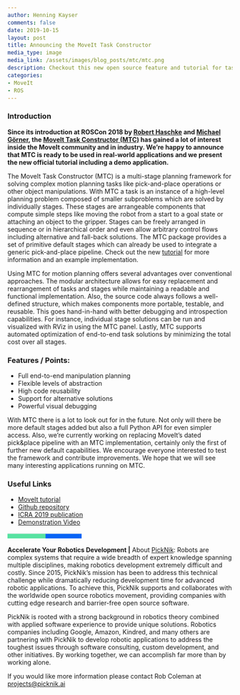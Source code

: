 ```yaml
---
author: Henning Kayser
comments: false
date: 2019-10-15
layout: post
title: Announcing the MoveIt Task Constructor
media_type: image
media_link: /assets/images/blog_posts/mtc/mtc.png
description: Checkout this new open source feature and tutorial for task planning
categories:
- MoveIt
- ROS
---
```


[line]: /assets/images/blog_posts/line.png

### Introduction

<b>Since its introduction at ROSCon 2018 by <a href="https://github.com/rhaschke" target="_blank">Robert Haschke</a> and <a href="https://github.com/v4hn" target="_blank">Michael Görner</a>, the <a href="https://github.com/ros-planning/moveit_task_constructor" target="_blank">MoveIt Task Constructor (MTC)</a> has gained a lot of interest inside the MoveIt community and in industry. We’re happy to announce that MTC is ready to be used in real-world applications and we present the new official tutorial including a demo application.</b>

The MoveIt Task Constructor (MTC) is a multi-stage planning framework for solving complex motion planning tasks like pick-and-place operations or other object manipulations. With MTC a task is an instance of a high-level planning problem composed of smaller subproblems which are solved by individually stages. These stages are arrangeable components that compute simple steps like moving the robot from a start to a goal state or attaching an object to the gripper. Stages can be freely arranged in sequence or in hierarchical order and even allow arbitrary control flows including alternative and fall-back solutions. The MTC package provides a set of primitive default stages which can already be used to integrate a generic pick-and-place pipeline. Check out the new <a href="https://ros-planning.github.io/moveit_tutorials/doc/moveit_task_constructor/moveit_task_constructor_tutorial.html" target="_blank">tutorial</a> for more information and an example implementation.

Using MTC for motion planning offers several advantages over conventional approaches. The modular architecture allows for easy replacement and rearrangement of tasks and stages while maintaining a readable and functional implementation. Also, the source code always follows a well-defined structure, which makes components more portable, testable, and reusable. This goes hand-in-hand with better debugging and introspection capabilities. For instance, individual stage solutions can be run and visualized with RViz in using the MTC panel. Lastly, MTC supports automated optimization of end-to-end task solutions by minimizing the total cost over all stages.

### Features / Points:

* Full end-to-end manipulation planning
* Flexible levels of abstraction
* High code reusability
* Support for alternative solutions
* Powerful visual debugging

With MTC there is a lot to look out for in the future. Not only will there be more default stages added but also a full Python API for even simpler access. Also, we’re currently working on replacing MoveIt’s dated pick&place pipeline with an MTC implementation, certainly only the first of further new default capabilities. We encourage everyone interested to test the framework and contribute improvements. We hope that we will see many interesting applications running on MTC.

### Useful Links

* <a href="https://ros-planning.github.io/moveit_tutorials/doc/moveit_task_constructor/moveit_task_constructor_tutorial.html" target="_blank">MoveIt tutorial</a>
* <a href="https://github.com/ros-planning/moveit_task_constructor" target="_blank">Github repository</a>
* <a href="https://pub.uni-bielefeld.de/download/2918864/2933599/paper.pdf" target="_blank">ICRA 2019 publication</a>
* <a href="https://www.youtube.com/watch?v=fCORKVYsdDI" target="_blank">Demonstration Video</a>

![line]

**Accelerate Your Robotics Development |**
About [PickNik](https://picknik.ai/):  Robots are complex systems that require a wide breadth of expert knowledge spanning multiple disciplines, making robotics development extremely difficult and costly. Since 2015, PickNik’s mission has been to address this technical challenge while dramatically reducing development time for advanced robotic applications. To achieve this, PickNik supports and collaborates with the worldwide open source robotics movement, providing companies with cutting edge research and barrier-free open source software.

PickNik is rooted with a strong background in robotics theory combined with applied software experience to provide unique solutions. Robotics companies including Google, Amazon, Kindred, and many others are partnering with PickNik to develop robotic applications to address the toughest issues through software consulting, custom development, and other initiatives. By working together, we can accomplish far more than by working alone.

If you would like more information please contact Rob Coleman at [projects@picknik.ai](mailto:projects@picknik.ai)
